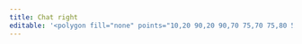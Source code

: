 ```yaml
---
title: Chat right
editable: '<polygon fill="none" points="10,20 90,20 90,70 75,70 75,80 55,70 10,70"/>'
---
```

